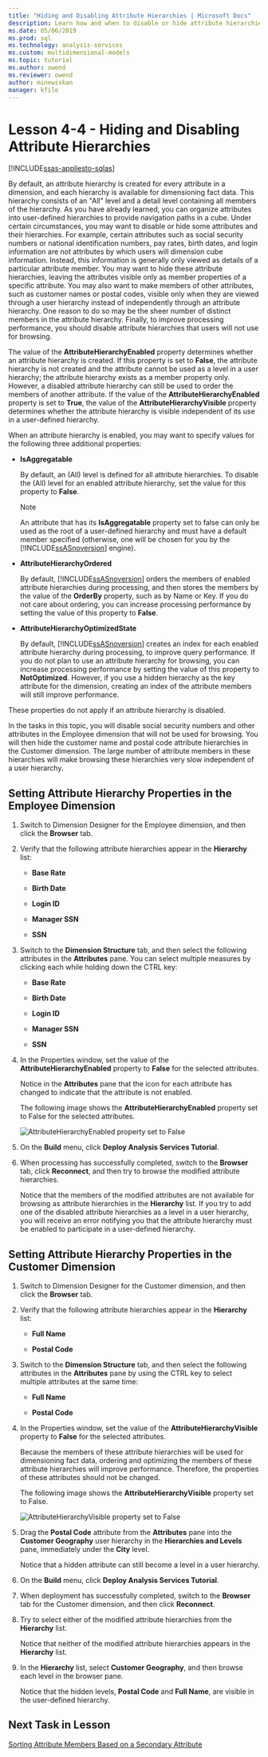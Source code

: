 ```yaml
---
title: "Hiding and Disabling Attribute Hierarchies | Microsoft Docs"
description: Learn how and when to disable or hide attribute hierarchies for an Analysis Services project.
ms.date: 05/06/2019
ms.prod: sql
ms.technology: analysis-services
ms.custom: multidimensional-models
ms.topic: tutorial
ms.author: owend
ms.reviewer: owend
author: minewiskan
manager: kfile
---
```

# Lesson 4-4 - Hiding and Disabling Attribute Hierarchies
[!INCLUDE[ssas-appliesto-sqlas](../includes/ssas-appliesto-sqlas.md)]

By default, an attribute hierarchy is created for every attribute in a dimension, and each hierarchy is available for dimensioning fact data. This hierarchy consists of an "All" level and a detail level containing all members of the hierarchy. As you have already learned, you can organize attributes into user-defined hierarchies to provide navigation paths in a cube. Under certain circumstances, you may want to disable or hide some attributes and their hierarchies. For example, certain attributes such as social security numbers or national identification numbers, pay rates, birth dates, and login information are not attributes by which users will dimension cube information. Instead, this information is generally only viewed as details of a particular attribute member. You may want to hide these attribute hierarchies, leaving the attributes visible only as member properties of a specific attribute. You may also want to make members of other attributes, such as customer names or postal codes, visible only when they are viewed through a user hierarchy instead of independently through an attribute hierarchy. One reason to do so may be the sheer number of distinct members in the attribute hierarchy. Finally, to improve processing performance, you should disable attribute hierarchies that users will not use for browsing.  
  
The value of the **AttributeHierarchyEnabled** property determines whether an attribute hierarchy is created. If this property is set to **False**, the attribute hierarchy is not created and the attribute cannot be used as a level in a user hierarchy; the attribute hierarchy exists as a member property only. However, a disabled attribute hierarchy can still be used to order the members of another attribute. If the value of the **AttributeHierarchyEnabled** property is set to **True**, the value of the **AttributeHierarchyVisible** property determines whether the attribute hierarchy is visible independent of its use in a user-defined hierarchy.  
  
When an attribute hierarchy is enabled, you may want to specify values for the following three additional properties:  
  
-   **IsAggregatable**  
  
    By default, an (All) level is defined for all attribute hierarchies. To disable the (All) level for an enabled attribute hierarchy, set the value for this property to **False**.  
  
    > [!NOTE]  
    > An attribute that has its **IsAggregatable** property set to false can only be used as the root of a user-defined hierarchy and must have a default member specified (otherwise, one will be chosen for you by the [!INCLUDE[ssASnoversion](../includes/ssasnoversion-md.md)] engine).  
  
-   **AttributeHierarchyOrdered**  
  
    By default, [!INCLUDE[ssASnoversion](../includes/ssasnoversion-md.md)] orders the members of enabled attribute hierarchies during processing, and then stores the members by the value of the **OrderBy** property, such as by Name or Key. If you do not care about ordering, you can increase processing performance by setting the value of this property to **False**.  
  
-   **AttributeHierarchyOptimizedState**  
  
    By default, [!INCLUDE[ssASnoversion](../includes/ssasnoversion-md.md)] creates an index for each enabled attribute hierarchy during processing, to improve query performance. If you do not plan to use an attribute hierarchy for browsing, you can increase processing performance by setting the value of this property to **NotOptimized**. However, if you use a hidden hierarchy as the key attribute for the dimension, creating an index of the attribute members will still improve performance.  
  
These properties do not apply if an attribute hierarchy is disabled.  
  
In the tasks in this topic, you will disable social security numbers and other attributes in the Employee dimension that will not be used for browsing. You will then hide the customer name and postal code attribute hierarchies in the Customer dimension. The large number of attribute members in these hierarchies will make browsing these hierarchies very slow independent of a user hierarchy.  
  
## Setting Attribute Hierarchy Properties in the Employee Dimension  
  
1.  Switch to Dimension Designer for the Employee dimension, and then click the **Browser** tab.  
  
2.  Verify that the following attribute hierarchies appear in the **Hierarchy** list:  
  
    -   **Base Rate**  
  
    -   **Birth Date**  
  
    -   **Login ID**  
  
    -   **Manager SSN**  
  
    -   **SSN**  
  
3.  Switch to the **Dimension Structure** tab, and then select the following attributes in the **Attributes** pane. You can select multiple measures by clicking each while holding down the CTRL key:  
  
    -   **Base Rate**  
  
    -   **Birth Date**  
  
    -   **Login ID**  
  
    -   **Manager SSN**  
  
    -   **SSN**  
  
4.  In the Properties window, set the value of the **AttributeHierarchyEnabled** property to **False** for the selected attributes.  
  
    Notice in the **Attributes** pane that the icon for each attribute has changed to indicate that the attribute is not enabled.  
  
    The following image shows the **AttributeHierarchyEnabled** property set to False for the selected attributes.  
  
    ![AttributeHierarchyEnabled property set to False](../media/l4-hierarchyenabled-1.gif "AttributeHierarchyEnabled property set to False")  
  
5.  On the **Build** menu, click **Deploy Analysis Services Tutorial**.  
  
6.  When processing has successfully completed, switch to the **Browser** tab, click **Reconnect**, and then try to browse the modified attribute hierarchies.  
  
    Notice that the members of the modified attributes are not available for browsing as attribute hierarchies in the **Hierarchy** list. If you try to add one of the disabled attribute hierarchies as a level in a user hierarchy, you will receive an error notifying you that the attribute hierarchy must be enabled to participate in a user-defined hierarchy.  
  
## Setting Attribute Hierarchy Properties in the Customer Dimension  
  
1.  Switch to Dimension Designer for the Customer dimension, and then click the **Browser** tab.  
  
2.  Verify that the following attribute hierarchies appear in the **Hierarchy** list:  
  
    -   **Full Name**  
  
    -   **Postal Code**  
  
3.  Switch to the **Dimension Structure** tab, and then select the following attributes in the **Attributes** pane by using the CTRL key to select multiple attributes at the same time:  
  
    -   **Full Name**  
  
    -   **Postal Code**  
  
4.  In the Properties window, set the value of the **AttributeHierarchyVisible** property to **False** for the selected attributes.  
  
    Because the members of these attribute hierarchies will be used for dimensioning fact data, ordering and optimizing the members of these attribute hierarchies will improve performance. Therefore, the properties of these attributes should not be changed.  
  
    The following image shows the **AttributeHierarchyVisible** property set to False.  
  
    ![AttributeHierarchyVisible property set to False](../media/l4-hierarchyvisible-1.gif "AttributeHierarchyVisible property set to False")  
  
5.  Drag the **Postal Code** attribute from the **Attributes** pane into the **Customer Geography** user hierarchy in the **Hierarchies and Levels** pane, immediately under the **City** level.  
  
    Notice that a hidden attribute can still become a level in a user hierarchy.  
  
6.  On the **Build** menu, click **Deploy Analysis Services Tutorial**.  
  
7.  When deployment has successfully completed, switch to the **Browser** tab for the Customer dimension, and then click **Reconnect**.  
  
8.  Try to select either of the modified attribute hierarchies from the **Hierarchy** list.  
  
    Notice that neither of the modified attribute hierarchies appears in the **Hierarchy** list.  
  
9. In the **Hierarchy** list, select **Customer Geography**, and then browse each level in the browser pane.  
  
    Notice that the hidden levels, **Postal Code** and **Full Name**, are visible in the user-defined hierarchy.  
  
## Next Task in Lesson  
[Sorting Attribute Members Based on a Secondary Attribute](lesson-4-5-sorting-attribute-members-based-on-a-secondary-attribute.md)  
  
  
  
